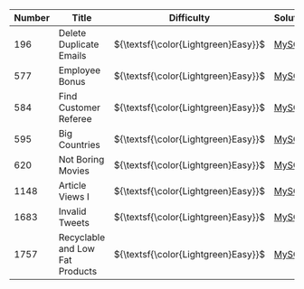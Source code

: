 |Number  |Title                                                  |Difficulty                            |Solution                                                                                                                                                                                                                                                                                                                  |
|--------|-------------------------------------------------------|--------------------------------------|--------------------------------------------------------------------------------------------------------------------------------------------------------------------------------------------------------------------------------------------------------------------------------------------------------------------------|
|196     |Delete Duplicate Emails                                |${\textsf{\color{Lightgreen}Easy}}$   |[MySQL](https://github.com/LucasGPrudente/leetcode-problems/blob/main/database/0196-delete-duplicate-emails/Solution.sql)                                                                                                                                                                                                 |
|577     |Employee Bonus                                         |${\textsf{\color{Lightgreen}Easy}}$   |[MySQL](https://github.com/LucasGPrudente/leetcode-problems/blob/main/database/0577-employee-bonus/Solution.sql)                                                                                                                                                                                                          |
|584     |Find Customer Referee                                  |${\textsf{\color{Lightgreen}Easy}}$   |[MySQL](https://github.com/LucasGPrudente/leetcode-problems/blob/main/database/0584-find-customer-referee/Solution.sql)                                                                                                                                                                                                   |
|595     |Big Countries                                          |${\textsf{\color{Lightgreen}Easy}}$   |[MySQL](https://github.com/LucasGPrudente/leetcode-problems/blob/main/database/0595-big-countries/Solution.sql)                                                                                                                                                                                                           |
|620     |Not Boring Movies                                      |${\textsf{\color{Lightgreen}Easy}}$   |[MySQL](https://github.com/LucasGPrudente/leetcode-problems/blob/main/database/0620-not-boring-movies/Solution.sql)                                                                                                                                                                                                       |
|1148    |Article Views I                                        |${\textsf{\color{Lightgreen}Easy}}$   |[MySQL](https://github.com/LucasGPrudente/leetcode-problems/blob/main/database/1148-article-views/Solution.sql)                                                                                                                                                                                                           |
|1683    |Invalid Tweets                                         |${\textsf{\color{Lightgreen}Easy}}$   |[MySQL](https://github.com/LucasGPrudente/leetcode-problems/tree/main/database/1683-invalid-tweets)                                                                                                                                                                                                                       |
|1757    |Recyclable and Low Fat Products                        |${\textsf{\color{Lightgreen}Easy}}$   |[MySQL](https://github.com/LucasGPrudente/leetcode-problems/tree/main/database/1757-recyclable-and-low-fat-products)                                                                                                                                                                                                      |
